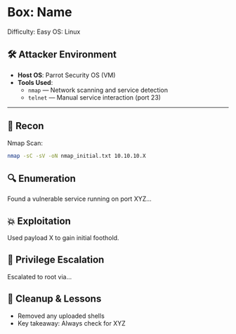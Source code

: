 # Box: Name
Difficulty: Easy
OS: Linux

## 🛠️ Attacker Environment
- **Host OS**: Parrot Security OS (VM)
- **Tools Used**:
  - `nmap` — Network scanning and service detection
  - `telnet` — Manual service interaction (port 23)

---
## 🧠 Recon
Nmap Scan:
```bash
nmap -sC -sV -oN nmap_initial.txt 10.10.10.X
```

## 🔍 Enumeration
Found a vulnerable service running on port XYZ...

## 💥 Exploitation
Used payload X to gain initial foothold.

## 🔐 Privilege Escalation
Escalated to root via...

## 🧼 Cleanup & Lessons
- Removed any uploaded shells
- Key takeaway: Always check for XYZ
